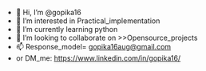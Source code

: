 - 👋 Hi, I’m @gopika16
- 👀 I’m interested in Practical_implementation
- 🌱 I’m currently learning python 
- 💞️ I’m looking to collaborate on >>Opensource_projects
- 📫 Response_model= gopika16aug@gmail.com
- or DM_me: https://www.linkedin.com/in/gopika16/

<!---
gopika16/gopika16 is a ✨ special ✨ repository because its `README.md` (this file) appears on your GitHub profile.
You can click the Preview link to take a look at your changes.
--->
